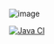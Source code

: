 ![image](https://user-images.githubusercontent.com/60598779/110346463-df1d7500-802f-11eb-9c9d-5b18c89b708b.png)

[![Java CI](https://github.com/Rubenvdbrink/cisq1-lingo/actions/workflows/build.yml/badge.svg)](https://github.com/Rubenvdbrink/cisq1-lingo/actions/workflows/build.yml)
